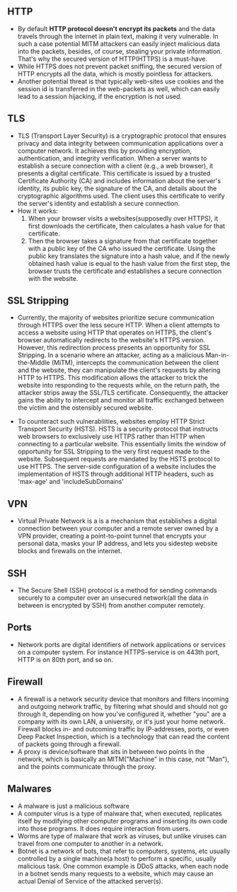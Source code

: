 ## HTTP
- By default **HTTP protocol doesn't encrypt its packets** and the data travels through the internet in plain text, making it very vulnerable. In such a case potential MITM attackers can easily inject malicious data into the packets, besides, of course, stealing your private information. That's why the secured version of HTTP(HTTPS) is a must-have. 
- While HTTPS does not prevent packet sniffing, the secured version of HTTP encrypts all the data, which is mostly pointless for attackers.
- Another potential threat is that typically web-sites use cookies and the session id is transferred in the web-packets as well, which can easily lead to a session hijacking, if the encryption is not used.

## TLS
- TLS (Transport Layer Security) is a cryptographic protocol that ensures privacy and data integrity between communication applications over a computer network. It achieves this by providing encryption, authentication, and integrity verification. When a server wants to establish a secure connection with a client (e.g., a web browser), it presents a digital certificate. This certificate is issued by a trusted Certificate Authority (CA) and includes information about the server's identity, its public key, the signature of the CA, and details about the cryptographic algorithms used. The client uses this certificate to verify the server's identity and establish a secure connection.
- How it works:
    1. When your browser visits a websites(supposedly over HTTPS), it first downloads the certificate, then calculates a hash value for that certificate.
    2. Then the browser takes a signature from that certificate together with a public key of the CA who issued the certificate. Using the public key translates the signature into a hash value, and if the newly obtained hash value is equal to the hash value from the first step, the browser trusts the certificate and establishes a secure connection with the website. 

## SSL Stripping
- Currently, the majority of websites prioritize secure communication through HTTPS over the less secure HTTP. When a client attempts to access a website using HTTP that operates on HTTPS, the client's browser automatically redirects to the website's HTTPS version. However, this redirection process presents an opportunity for SSL Stripping. In a scenario where an attacker, acting as a malicious Man-in-the-Middle (MiTM), intercepts the communication between the client and the website, they can manipulate the client's requests by altering HTTP to HTTPS. This modification allows the attacker to trick the website into responding to the requests while, on the return path, the attacker strips away the SSL/TLS certificate. Consequently, the attacker gains the ability to intercept and monitor all traffic exchanged between the victim and the ostensibly secured website.

- To counteract such vulnerabilities, websites employ HTTP Strict Transport Security (HSTS). HSTS is a security protocol that instructs web browsers to exclusively use HTTPS rather than HTTP when connecting to a particular website. This essentially limits the window of opportunity for SSL Stripping to the very first request made to the website. Subsequent requests are mandated by the HSTS protocol to use HTTPS. The server-side configuration of a website includes the implementation of HSTS through additional HTTP headers, such as 'max-age' and 'includeSubDomains'

## VPN
- Virtual Private Network is a is a mechanism that establishes a digital connection between your computer and a remote server owned by a VPN provider, creating a point-to-point tunnel that encrypts your personal data, masks your IP address, and lets you sidestep website blocks and firewalls on the internet.

## SSH
- The Secure Shell (SSH) protocol is a method for sending commands securely to a computer over an unsecured network(all the data in between is encrypted by SSH) from another computer remotely.

## Ports
- Network ports are digital identifiers of network applications or services on a computer system. For instance HTTPS-service is on 443th port, HTTP is on 80th port, and so on. 

## Firewall
- A firewall is a network security device that monitors and filters incoming and outgoing network traffic, by filtering what should and should not go through it, depending on how you've configured it, whether "you" are a company with its own LAN, a university, or it's just your home network. Firewall blocks in- and outcoming traffic by IP-addresses, ports, or even Deep Packet Inspection, which is a technology that can read the content of packets going through a firewall.
- A proxy is device/software that sits in between two points in the network, which is basically an MITM("Machine" in this case, not "Man"), and the points communicate through the proxy. 

## Malwares
- A malware is just a malicious software
- A computer virus is a type of malware that, when executed, replicates itself by modifying other computer programs and inserting its own code into those programs. It does require interaction from users.
- Worms are type of malware that work as viruses, but unlike viruses can travel from one computer to another in a network.
- Botnet is a network of bots, that refer to computers, systems, etc usually controlled by a single machine(a host) to perform a specific, usually malicious task. One common example is DDoS attacks, when each node in a botnet sends many requests to a website, which may cause an actual Denial of Service of the attacked server(s). 



